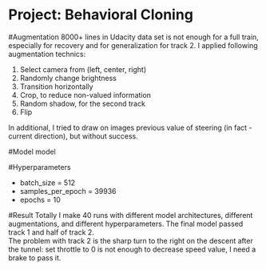 Project: Behavioral Cloning
====================
#Augmentation
8000+ lines in Udacity data set is not enough for a full train, especially for recovery and for generalization for track 2. I applied following augmentation technics:   
1. Select camera from (left, center, right)  
2. Randomly change brightness  
3. Transition horizontally  
4. Crop, to reduce non-valued information  
5. Random shadow, for the second track  
6. Flip  

In additional, I tried to draw on images previous value of steering (in fact - current direction),  but without success.  

#Model
model

#Hyperparameters

* batch_size = 512
* samples_per_epoch = 39936
* epochs = 10

#Result
Totally I make 40 runs with different model architectures, different augmentations, and different hyperparameters. The final model passed track 1 and half of track 2.  
The problem with track 2 is the sharp turn to the right on the descent after the tunnel: set throttle to 0 is not enough to decrease speed value, I need a brake to pass it. 
